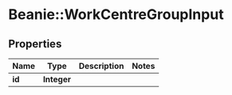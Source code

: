 # Beanie::WorkCentreGroupInput

## Properties
Name | Type | Description | Notes
------------ | ------------- | ------------- | -------------
**id** | **Integer** |  | 


